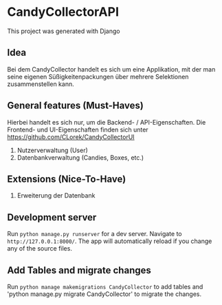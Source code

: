 # CandyCollectorAPI

This project was generated with Django

## Idea

Bei dem CandyCollector handelt es sich um eine Applikation, mit der man seine eigenen Süßigkeitenpackungen über mehrere Selektionen zusammenstellen kann.

## General features (Must-Haves)
Hierbei handelt es sich nur, um die Backend- / API-Eigenschaften. Die Frontend- und UI-Eigenschaften finden sich unter
https://github.com/CLorek/CandyCollectorUI

1. Nutzerverwaltung (User)
2. Datenbankverwaltung (Candies, Boxes, etc.)

## Extensions (Nice-To-Have)
1. Erweiterung der Datenbank

## Development server

Run `python manage.py runserver` for a dev server. Navigate to `http://127.0.0.1:8000/`. The app will automatically reload if you change any of the source files.

## Add Tables and migrate changes

Run `python manage makemigrations CandyCollector` to add tables and 'python manage.py migrate CandyCollector' to migrate the changes.

